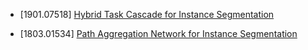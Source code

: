 - [1901.07518] [Hybrid Task Cascade for Instance Segmentation](https://arxiv.org/abs/1901.07518)

- [1803.01534] [Path Aggregation Network for Instance Segmentation](https://arxiv.org/abs/1803.01534)
